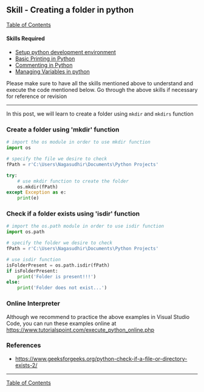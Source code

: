 ## Skill - Creating a folder in python
[Table of Contents](https://nagasudhir.blogspot.com/2020/04/taming-python-table-of-contents.html)

#### Skills Required
* [Setup python development environment](https://nagasudhir.blogspot.com/2020/04/setup-python-development-environment_14.html)
* [Basic Printing in Python](https://nagasudhir.blogspot.com/2020/04/basic-printing-in-python.html)
* [Commenting in Python](https://nagasudhir.blogspot.com/2020/04/comments-in-python.html)
* [Managing Variables in python](https://nagasudhir.blogspot.com/2020/04/managing-variables-in-python.html)

Please make sure to have all the skills mentioned above to understand and execute the code mentioned below. Go through the above skills if necessary for reference or revision
<hr/>

In this post, we will learn to create a folder using `mkdir` and `mkdirs` function

### Create a folder using 'mkdir' function
```python
# import the os module in order to use mkdir function
import os

# specify the file we desire to check
fPath = r'C:\Users\Nagasudhir\Documents\Python Projects'

try:  
    # use mkdir function to create the folder
    os.mkdir(fPath)  
except Exception as e:  
    print(e)
```

### Check if a folder exists using 'isdir' function
```python
# import the os.path module in order to use isdir function
import os.path

# specify the folder we desire to check
fPath = r'C:\Users\Nagasudhir\Documents\Python Projects'

# use isdir function
isFolderPresent = os.path.isdir(fPath)
if isFolderPresent:
	print('Folder is present!!!')
else:
	print('Folder does not exist...')
```

### Online Interpreter
Although we recommend to practice the above examples in Visual Studio Code, you can run these examples online at https://www.tutorialspoint.com/execute_python_online.php

### References
* https://www.geeksforgeeks.org/python-check-if-a-file-or-directory-exists-2/
<hr/>

[Table of Contents](https://nagasudhir.blogspot.com/2020/04/taming-python-table-of-contents.html)



<!--stackedit_data:
eyJoaXN0b3J5IjpbLTEwNDY4MzY3MzgsMTE1Njc5ODYxNCwxNj
I3MDYyMTg0XX0=
-->